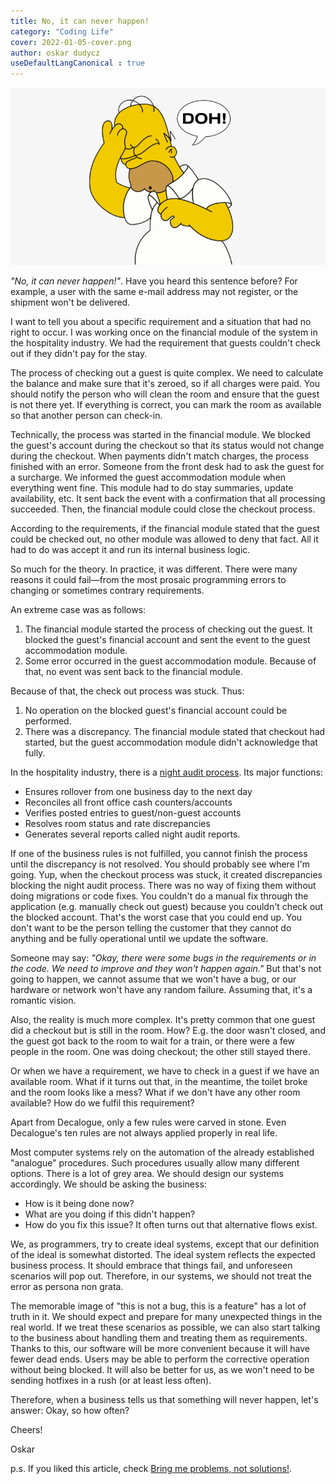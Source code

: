 ```yaml
---
title: No, it can never happen!
category: "Coding Life"
cover: 2022-01-05-cover.png
author: oskar dudycz
useDefaultLangCanonical : true
---
```


![cover](2022-01-05-cover.png)

*"No, it can never happen!"*. Have you heard this sentence before? For example, a user with the same e-mail address may not register, or the shipment won't be delivered.

I want to tell you about a specific requirement and a situation that had no right to occur. I was working once on the financial module of the system in the hospitality industry. We had the requirement that guests couldn't check out if they didn't pay for the stay.

The process of checking out a guest is quite complex. We need to calculate the balance and make sure that it's zeroed, so if all charges were paid. You should notify the person who will clean the room and ensure that the guest is not there yet. If everything is correct, you can mark the room as available so that another person can check-in. 

Technically, the process was started in the financial module. We blocked the guest's account during the checkout so that its status would not change during the checkout. When payments didn't match charges, the process finished with an error. Someone from the front desk had to ask the guest for a surcharge. We informed the guest accommodation module when everything went fine. This module had to do stay summaries, update availability, etc. It sent back the event with a confirmation that all processing succeeded. Then, the financial module could close the checkout process.

According to the requirements, if the financial module stated that the guest could be checked out, no other module was allowed to deny that fact. All it had to do was accept it and run its internal business logic.

So much for the theory. In practice, it was different. There were many reasons it could fail—from the most prosaic programming errors to changing or sometimes contrary requirements. 

An extreme case was as follows:
1. The financial module started the process of checking out the guest. It blocked the guest's financial account and sent the event to the guest accommodation module.
2. Some error occurred in the guest accommodation module. Because of that, no event was sent back to the financial module. 

Because of that, the check out process was stuck. Thus:
1. No operation on the blocked guest's financial account could be performed.
2. There was a discrepancy. The financial module stated that checkout had started, but the guest accommodation module didn't acknowledge that fully.

In the hospitality industry, there is a [night audit process](https://www.hotelogix.com/blog/2021/05/19/night-audit-procedure-in-hotels-with-cloud-hotel-pms/). Its major functions:
- Ensures rollover from one business day to the next day
- Reconciles all front office cash counters/accounts
- Verifies posted entries to guest/non-guest accounts
- Resolves room status and rate discrepancies
- Generates several reports called night audit reports.

If one of the business rules is not fulfilled, you cannot finish the process until the discrepancy is not resolved. You should probably see where I'm going. Yup, when the checkout process was stuck, it created discrepancies blocking the night audit process. There was no way of fixing them without doing migrations or code fixes. You couldn't do a manual fix through the application (e.g. manually check out guest) because you couldn't check out the blocked account. That's the worst case that you could end up. You don't want to be the person telling the customer that they cannot do anything and be fully operational until we update the software.

Someone may say: _"Okay, there were some bugs in the requirements or in the code. We need to improve and they won't happen again."_ But that's not going to happen, we cannot assume that we won't have a bug, or our hardware or network won't have any random failure. Assuming that, it's a romantic vision.

Also, the reality is much more complex. It's pretty common that one guest did a checkout but is still in the room. How? E.g. the door wasn't closed, and the guest got back to the room to wait for a train, or there were a few people in the room. One was doing checkout; the other still stayed there.

Or when we have a requirement, we have to check in a guest if we have an available room. What if it turns out that, in the meantime, the toilet broke and the room looks like a mess? What if we don't have any other room available? How do we fulfil this requirement?

Apart from Decalogue, only a few rules were carved in stone. Even Decalogue's ten rules are not always applied properly in real life. 

Most computer systems rely on the automation of the already established "analogue" procedures. Such procedures usually allow many different options. There is a lot of grey area. We should design our systems accordingly. We should be asking the business:
- How is it being done now?
- What are you doing if this didn't happen?
- How do you fix this issue?
It often turns out that alternative flows exist.

We, as programmers, try to create ideal systems, except that our definition of the ideal is somewhat distorted. The ideal system reflects the expected business process. It should embrace that things fail, and unforeseen scenarios will pop out. Therefore, in our systems, we should not treat the error as persona non grata.

The memorable image of "this is not a bug, this is a feature" has a lot of truth in it. We should expect and prepare for many unexpected things in the real world. If we treat these scenarios as possible, we can also start talking to the business about handling them and treating them as requirements. Thanks to this, our software will be more convenient because it will have fewer dead ends. Users may be able to perform the corrective operation without being blocked. It will also be better for us, as we won't need to be sending hotfixes in a rush (or at least less often).

Therefore, when a business tells us that something will never happen, let's answer: Okay, so how often?

Cheers!

Oskar

p.s. If you liked this article, check [Bring me problems, not solutions!](/pl/bring_me_problems_not_solutions/).